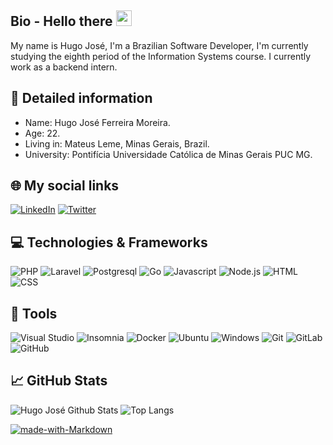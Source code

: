 ## Bio - Hello there <img src="https://raw.githubusercontent.com/MartinHeinz/MartinHeinz/master/wave.gif" width="25px">

My name is Hugo José, I'm a Brazilian Software Developer, I'm currently studying the eighth period of the Information Systems course. I currently work as a backend intern.

## 📝 Detailed information

* Name: Hugo José Ferreira Moreira.
* Age: 22.
* Living in: Mateus Leme, Minas Gerais, Brazil.
* University: Pontifícia Universidade Católica de Minas Gerais PUC MG.

## 🌐 My social links

<a href="https://www.linkedin.com/in/hugo-josé-b136491a4/">![LinkedIn](https://img.shields.io/badge/linkedin-%230077B5.svg?style=for-the-badge&logo=linkedin&logoColor=white)</a>
<a href="https://twitter.com/hugojose39">![Twitter](https://img.shields.io/badge/hugojose39-%231DA1F2.svg?style=for-the-badge&logo=Twitter&logoColor=white)</a>

## 💻 Technologies & Frameworks

![PHP](https://img.shields.io/badge/php-%23777BB4.svg?style=for-the-badge&logo=php&logoColor=white)
![Laravel](https://img.shields.io/badge/laravel-%23FF2D20.svg?style=for-the-badge&logo=laravel&logoColor=white)
![Postgresql](https://img.shields.io/badge/postgresql-%23316192.svg?style=for-the-badge&logo=postgresql&logoColor=white)
![Go](https://img.shields.io/badge/Go-20232A?logo=go&logoColor=61DAFB&style=for-the-badge)
![Javascript](https://img.shields.io/badge/javascript-20232A?logo=javascript&logoColor=yellow&style=for-the-badge)
![Node.js](https://img.shields.io/badge/nodejs-20232A?logo=node&logoColor=yellow&style=for-the-badge)
![HTML](https://img.shields.io/badge/html-%23181717.svg?style=for-the-badge&logo=html5&logoColor=orange)
![CSS](https://img.shields.io/badge/css-%23316192.svg?style=for-the-badge&logo=css&logoColor=white)

## 🔧 Tools
![Visual Studio](https://img.shields.io/badge/Visual%20Studio-5C2D91.svg?style=for-the-badge&logo=visual-studio&logoColor=white)
![Insomnia](https://img.shields.io/badge/Insomnia-black?style=for-the-badge&logo=insomnia&logoColor=5849BE)
![Docker](https://img.shields.io/badge/docker-%230db7ed.svg?style=for-the-badge&logo=docker&logoColor=white)
![Ubuntu](https://img.shields.io/badge/Ubuntu-E95420?style=for-the-badge&logo=ubuntu&logoColor=white)
![Windows](https://img.shields.io/badge/Windows-0078D6?style=for-the-badge&logo=windows&logoColor=white)
![Git](https://img.shields.io/badge/git-%23F05033.svg?style=for-the-badge&logo=git&logoColor=white)
![GitLab](https://img.shields.io/badge/gitlab-%23181717.svg?style=for-the-badge&logo=gitlab&logoColor=white)
![GitHub](https://img.shields.io/badge/github-%23121011.svg?style=for-the-badge&logo=github&logoColor=white)

## 📈 GitHub Stats

![Hugo José Github Stats](https://github-readme-stats.vercel.app/api?username=hugojose39&show_icons=true&theme=midnight-purple)
![Top Langs](https://github-readme-stats.vercel.app/api/top-langs/?username=hugojose39&layout=compact&show_icons=true&theme=midnight-purple&langs_count=8)

[![made-with-Markdown](https://img.shields.io/badge/Made%20with-Markdown-1f425f.svg)](http://commonmark.org)
